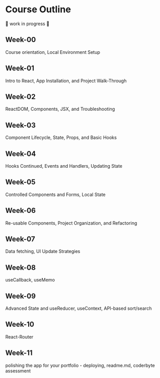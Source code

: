 # Course Outline

🚧 work in progress 🚧

## Week-00

Course orientation, Local Environment Setup

## Week-01

Intro to React, App Installation, and Project Walk-Through

## Week-02

ReactDOM, Components, JSX, and Troubleshooting

## Week-03

Component Lifecycle, State, Props, and Basic Hooks

## Week-04

Hooks Continued, Events and Handlers, Updating State

## Week-05

Controlled Components and Forms, Local State

## Week-06

Re-usable Components, Project Organization, and Refactoring

## Week-07

Data fetching, UI Update Strategies

## Week-08

useCallback, useMemo

## Week-09

Advanced State and useReducer, useContext, API-based sort/search

## Week-10

React-Router

## Week-11

polishing the app for your portfolio - deploying, readme.md, coderbyte assessment

